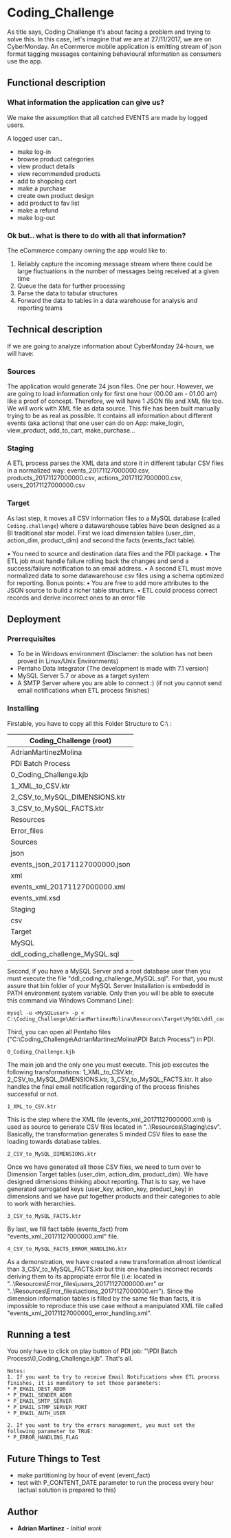 # Coding_Challenge

As title says, Coding Challenge it's about facing a problem and trying to solve this. 
In this case, let's imagine that we are at 27/11/2017, we are on CyberMonday. An eCommerce mobile application is emitting stream of json format tagging messages containing behavioural
information as consumers use the app.

## Functional description

### What information the application can give us?

We make the assumption that all catched EVENTS are made by logged users.

A logged user can..
* make log-in
* browse product categories
* view product details 
* view recommended products
* add to shopping cart
* make a purchase
* create own product design
* add product to fav list
* make a refund
* make log-out

### Ok but.. what is there to do with all that information?

The eCommerce company owning the app would like to:
1) Reliably capture the incoming message stream where there could be large fluctuations in the number of messages being received at a given time
2) Queue the data for further processing
3) Parse the data to tabular structures
4) Forward the data to tables in a data warehouse for analysis and reporting teams


## Technical description

If we are going to analyze information about CyberMonday 24-hours, we will have: 

### Sources
The application would generate 24 json files. One per hour. However, we are going to load information only for first one hour (00.00 am - 01.00 am) like a proof of concept. Therefore, we will have 1 JSON file and XML file too. We will work with XML file as data source. This file has been built manually trying to be as real as possible. It contains all information about different events (aka actions) that one user can do on App: make_login, view_product, add_to_cart, make_purchase...

### Staging
A ETL process parses the XML data and store it in different tabular CSV files in a normalized way: events_20171127000000.csv, products_20171127000000.csv, actions_20171127000000.csv, users_20171127000000.csv

### Target

As last step, it moves all CSV information files to a MySQL database (called `Coding.challenge`) where a datawarehouse tables have been designed as a BI traditional star model. First we load dimension tables (user_dim, action_dim, product_dim) and second the facts (events_fact table).

• You need to source and destination data files and the PDI package.
• The ETL job must handle failure rolling back the changes and send a success/failure notification to an email address.
• A second ETL must move normalized data to some datawarehouse csv files using a schema optimized for reporting.
Bonus points:
• You are free to add more attributes to the JSON source to build a richer table structure.
• ETL could process correct records and derive incorrect ones to an error file


## Deployment

### Prerrequisites

* To be in Windows environment (Disclamer: the solution has not been proved in Linux/Unix Environments)
* Pentaho Data Integrator (The development is made with 7.1 version)
* MySQL Server 5.7 or above as a target system
* A SMTP Server where you are able to connect :) (if not you cannot send email notifications when ETL process finishes)

### Installing

Firstable, you have to copy all this Folder Structure to C:\ :

	
| Coding_Challenge (root)                         |
|-------------------------------------------------|
|  AdrianMartinezMolina                           |
|     PDI Batch Process                           |
|         0_Coding_Challenge.kjb                  |
|         1_XML_to_CSV.ktr                        |
|         2_CSV_to_MySQL_DIMENSIONS.ktr           |
|         3_CSV_to_MySQL_FACTS.ktr                |
|     Resources                                   |
|         Error_files                             |
|         Sources                                 |
|             json                                |
|                 events_json_20171127000000.json |
|             xml                                 |
|                 events_xml_20171127000000.xml   |
|                 events_xml.xsd                  |
|         Staging                                 |
|             csv                                 |
|         Target                                  |
|             MySQL                               |
|                 ddl_coding_challenge_MySQL.sql  |
	

Second, if you have a MySQL Server and a root database user then you must execute the file "ddl_coding_challenge_MySQL.sql". For that, you must assure that bin folder of your MySQL Server Installation is embededd in PATH environment system variable. Only then you will be able to execute this command via Windows Command Line):

```
mysql -u <MySQLuser> -p < C:\Coding_Challenge\AdrianMartinezMolina\Resources\Target\MySQL\ddl_coding_challenge_MySQL.sql
```

Third, you can open all Pentaho files ("C:\Coding_Challenge\AdrianMartinezMolina\PDI Batch Process") in PDI.

```
0_Coding_Challenge.kjb
```

The main job and the only one you must execute. This job executes the following transformations: 1_XML_to_CSV.ktr, 2_CSV_to_MySQL_DIMENSIONS.ktr, 3_CSV_to_MySQL_FACTS.ktr.
It also handles the final email notification regarding of the process finishes successful or not.

```
1_XML_to_CSV.ktr
```

This is the step where the XML file (events_xml_20171127000000.xml) is used as source to generate CSV files located in "..\Resources\Staging\csv\". Basically, the transformation generates 5 minded CSV files to ease the loading towards database tables.

```
2_CSV_to_MySQL_DIMENSIONS.ktr
```

Once we have generated all those CSV files, we need to turn over to Dimension Target tables (user_dim, action_dim, product_dim). We have designed dimensions thinking about reporting. That is to say, we have generated surrogated keys (user_key, action_key, product_key) in dimensions and we have put together products and their categories to able to work with herarchies.

```
3_CSV_to_MySQL_FACTS.ktr
```
By last, we fill fact table (events_fact) from "events_xml_20171127000000.xml" file. 

```
4_CSV_to_MySQL_FACTS_ERROR_HANDLING.ktr
```
As a demonstration, we have created a new transformation almost identical than 3_CSV_to_MySQL_FACTS.ktr but this one handles incorrect records deriving them to its appropiate error file (i.e: located in "..\Resources\Error_files\users_20171127000000.err" or "..\Resources\Error_files\actions_20171127000000.err"). Since the dimension information tables is filled by the same file than facts, it is impossible to reproduce this use case without a manipulated XML file called "events_xml_20171127000000_error_handling.xml".


## Running a test

You only have to click on play button of PDI job: "\PDI Batch Process\0_Coding_Challenge.kjb".  That's all.

```
Notes:
1. If you want to try to receive Email Notifications when ETL process finishes, it is mandatory to set these parameters:
* P_EMAIL_DEST_ADDR
* P_EMAIL_SENDER_ADDR
* P_EMAIL_SMTP_SERVER
* P_EMAIL_STMP_SERVER_PORT
* P_EMAIL_AUTH_USER

2. If you want to try the errors management, you must set the following parameter to TRUE:
* P_ERROR_HANDLING_FLAG
```

## Future Things to Test

* make partitioning by hour of event (event_fact)
* test with P_CONTENT_DATE parameter to run the process every hour (actual solution is prepared to this)

## Author

* **Adrian Martinez** - *Initial work*
